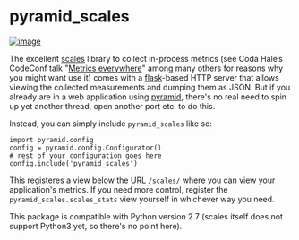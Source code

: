 pyramid\_scales
===============

[![image](https://travis-ci.org/wosc/pyramid_scales.png)](https://travis-ci.org/wosc/pyramid_scales)

The excellent [scales](https://github.com/Cue/scales) library to collect
in-process metrics (see Coda Hale’s CodeConf talk "[Metrics
everywhere](http://codahale.com/codeconf-2011-04-09-metrics-metrics-everywhere.pdf)"
among many others for reasons why you might want use it) comes with a
[flask](http://flask.pocoo.org/)-based HTTP server that allows viewing
the collected measurements and dumping them as JSON. But if you already
are in a web application using
[pyramid](http://docs.pylonsproject.org/en/latest/docs/pyramid.html),
there's no real need to spin up yet another thread, open another port
etc. to do this.

Instead, you can simply include `pyramid_scales` like so:

    import pyramid.config
    config = pyramid.config.Configurator()
    # rest of your configuration goes here
    config.include('pyramid_scales')

This registeres a view below the URL `/scales/` where you can view your
application's metrics. If you need more control, register the
`pyramid_scales.scales_stats` view yourself in whichever way you need.

This package is compatible with Python version 2.7 (scales itself does
not support Python3 yet, so there's no point here).
